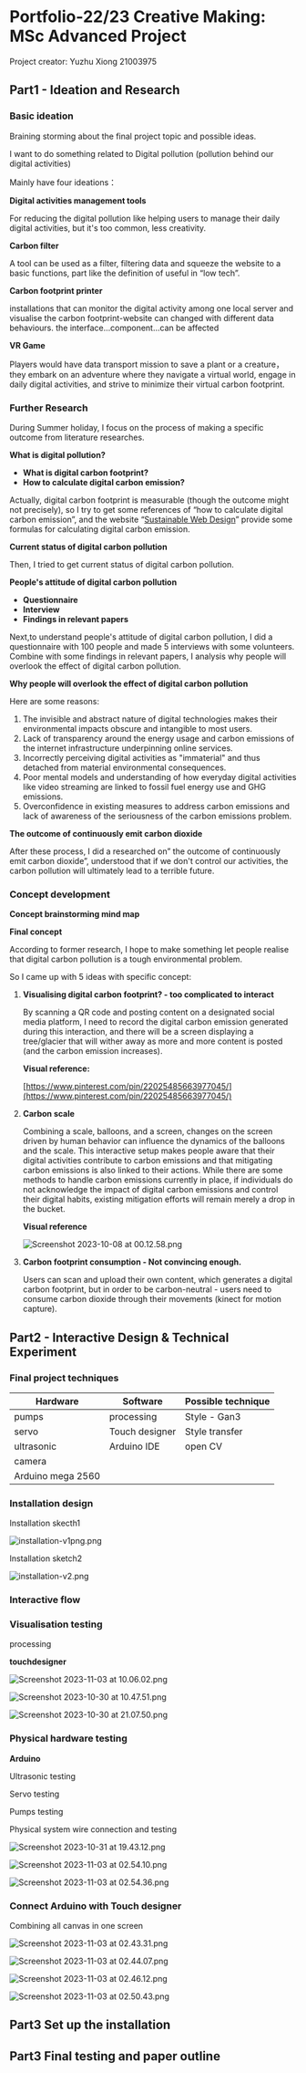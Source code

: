 # Portfolio-22/23 Creative Making: MSc Advanced Project

Project creator: Yuzhu Xiong 21003975

## Part1 - Ideation and Research

### Basic ideation

Braining storming about the final project topic and possible ideas.

I want to do something related to Digital pollution (pollution behind our digital activities)

Mainly have four ideations：

**Digital activities management tools**

For reducing the digital pollution like helping users to manage their daily digital activities, but it's too common, less creativity.

**Carbon filter**

A tool can be used as a filter, filtering data and squeeze the website to a basic functions, part like the definition of useful in “low tech”.

**Carbon footprint printer**

installations that can monitor the digital activity among one local server and visualise the carbon footprint-website can changed with different data behaviours. the interface…component…can be affected

**VR Game**

Players would have data transport mission to save a plant or a creature，they embark on an adventure where they navigate a virtual world, engage in daily digital activities, and strive to minimize their virtual carbon footprint. 

### Further Research

During Summer holiday, I focus on the process of making a specific outcome from literature researches.

**What is digital pollution?**

- **What is digital carbon footprint?**
- **How to calculate digital carbon emission?**

Actually, digital carbon footprint is measurable (though the outcome might not precisely), so I try to get some references of “how to calculate digital carbon emission”, and the website “[Sustainable Web Design](https://sustainablewebdesign.org)” provide some formulas for calculating digital carbon emission.

 **Current status of digital carbon pollution**

Then, I tried to get current status of digital carbon pollution.  

**People's attitude of digital carbon pollution**

- **Questionnaire**
- **Interview**
- **Findings in relevant papers**

Next,to understand people's attitude of digital carbon pollution, I did a questionnaire  with 100 people and made 5 interviews with some volunteers. Combine with some findings in relevant papers, I analysis why people will overlook the effect of digital carbon pollution.

**Why people will overlook the effect of digital carbon pollution**

Here are some reasons:

1. The invisible and abstract nature of digital technologies makes their environmental impacts obscure and intangible to most users.
2. Lack of transparency around the energy usage and carbon emissions of the internet infrastructure underpinning online services.
3. Incorrectly perceiving digital activities as "immaterial" and thus detached from material environmental consequences.
4. Poor mental models and understanding of how everyday digital activities like video streaming are linked to fossil fuel energy use and GHG emissions.
5. Overconfidence in existing measures to address carbon emissions and lack of awareness of the seriousness of the carbon emissions problem.

**The outcome of continuously emit carbon dioxide**

After these process, I did a researched on” the outcome of continuously emit carbon dioxide”, understood that if we don't control our activities, the carbon pollution will ultimately lead to a terrible future.

### Concept development

**Concept brainstorming mind map**

**Final concept**

According to former research, I hope to make something let people realise that digital carbon pollution is a tough environmental problem.

So I came up with 5 ideas with specific concept:

1. **Visualising digital carbon footprint? - too complicated to interact**
    
    By scanning a QR code and posting content on a designated social media platform, I need to record the digital carbon emission generated during this interaction, and there will be a screen displaying a tree/glacier that will wither away as more and more content is posted (and the carbon emission increases).
    
    **Visual reference:**
    
    [https://www.pinterest.com/pin/22025485663977045/](https://www.pinterest.com/pin/22025485663977045/)
    
2. **Carbon scale**
    
    Combining a scale, balloons, and a screen, changes on the screen driven by human behavior can influence the dynamics of the balloons and the scale. This interactive setup makes people aware that their digital activities contribute to carbon emissions and that mitigating carbon emissions is also linked to their actions. While there are some methods to handle carbon emissions currently in place, if individuals do not acknowledge the impact of digital carbon emissions and control their digital habits, existing mitigation efforts will remain merely a drop in the bucket.
    
    **Visual reference**
    
    ![Screenshot 2023-10-08 at 00.12.58.png](Portfolio-22%2023%20Creative%20Making%20MSc%20Advanced%20Proje%2054237ebd1acc43fd93670a6b08b19139/Screenshot_2023-10-08_at_00.12.58.png)
    
3. **Carbon footprint consumption - Not convincing enough.**
    
    Users can scan and upload their own content, which generates a digital carbon footprint, but in order to be carbon-neutral - users need to consume carbon dioxide through their movements (kinect for motion capture).
    

## Part2 - Interactive Design & Technical Experiment

### Final project techniques

| Hardware | Software | Possible technique |
| --- | --- | --- |
| pumps | processing | Style - Gan3 |
| servo | Touch designer | Style transfer |
| ultrasonic | Arduino IDE | open CV |
| camera |  |  |
| Arduino mega 2560 |  |  |

### Installation design

Installation skecth1

![installation-v1png.png](Portfolio-22%2023%20Creative%20Making%20MSc%20Advanced%20Proje%2054237ebd1acc43fd93670a6b08b19139/installation-v1png.png)

Installation sketch2

![installation-v2.png](Portfolio-22%2023%20Creative%20Making%20MSc%20Advanced%20Proje%2054237ebd1acc43fd93670a6b08b19139/installation-v2.png)

### Interactive flow

### Visualisation testing

processing

**touchdesigner**

![Screenshot 2023-11-03 at 10.06.02.png](Portfolio-22%2023%20Creative%20Making%20MSc%20Advanced%20Proje%2054237ebd1acc43fd93670a6b08b19139/Screenshot_2023-11-03_at_10.06.02.png)

![Screenshot 2023-10-30 at 10.47.51.png](Portfolio-22%2023%20Creative%20Making%20MSc%20Advanced%20Proje%2054237ebd1acc43fd93670a6b08b19139/Screenshot_2023-10-30_at_10.47.51.png)

![Screenshot 2023-10-30 at 21.07.50.png](Portfolio-22%2023%20Creative%20Making%20MSc%20Advanced%20Proje%2054237ebd1acc43fd93670a6b08b19139/Screenshot_2023-10-30_at_21.07.50.png)

### Physical hardware testing

**Arduino**

Ultrasonic testing

Servo testing

Pumps testing

Physical system wire connection and testing

![Screenshot 2023-10-31 at 19.43.12.png](Portfolio-22%2023%20Creative%20Making%20MSc%20Advanced%20Proje%2054237ebd1acc43fd93670a6b08b19139/Screenshot_2023-10-31_at_19.43.12.png)

![Screenshot 2023-11-03 at 02.54.10.png](Portfolio-22%2023%20Creative%20Making%20MSc%20Advanced%20Proje%2054237ebd1acc43fd93670a6b08b19139/Screenshot_2023-11-03_at_02.54.10.png)

![Screenshot 2023-11-03 at 02.54.36.png](Portfolio-22%2023%20Creative%20Making%20MSc%20Advanced%20Proje%2054237ebd1acc43fd93670a6b08b19139/Screenshot_2023-11-03_at_02.54.36.png)

### Connect Arduino with Touch designer

Combining all canvas in one screen

![Screenshot 2023-11-03 at 02.43.31.png](Portfolio-22%2023%20Creative%20Making%20MSc%20Advanced%20Proje%2054237ebd1acc43fd93670a6b08b19139/Screenshot_2023-11-03_at_02.43.31.png)

![Screenshot 2023-11-03 at 02.44.07.png](Portfolio-22%2023%20Creative%20Making%20MSc%20Advanced%20Proje%2054237ebd1acc43fd93670a6b08b19139/Screenshot_2023-11-03_at_02.44.07.png)

![Screenshot 2023-11-03 at 02.46.12.png](Portfolio-22%2023%20Creative%20Making%20MSc%20Advanced%20Proje%2054237ebd1acc43fd93670a6b08b19139/Screenshot_2023-11-03_at_02.46.12.png)

![Screenshot 2023-11-03 at 02.50.43.png](Portfolio-22%2023%20Creative%20Making%20MSc%20Advanced%20Proje%2054237ebd1acc43fd93670a6b08b19139/Screenshot_2023-11-03_at_02.50.43.png)

## Part3 Set up the installation

## Part3 Final testing and paper outline